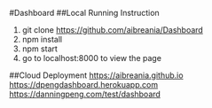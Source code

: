 #Dashboard
##Local Running Instruction
1. git clone https://github.com/aibreania/Dashboard
2. npm install
3. npm start
4. go to localhost:8000 to view the page

##Cloud Deployment
https://aibreania.github.io  
https://dpengdashboard.herokuapp.com  
https://danningpeng.com/test/dashboard  
